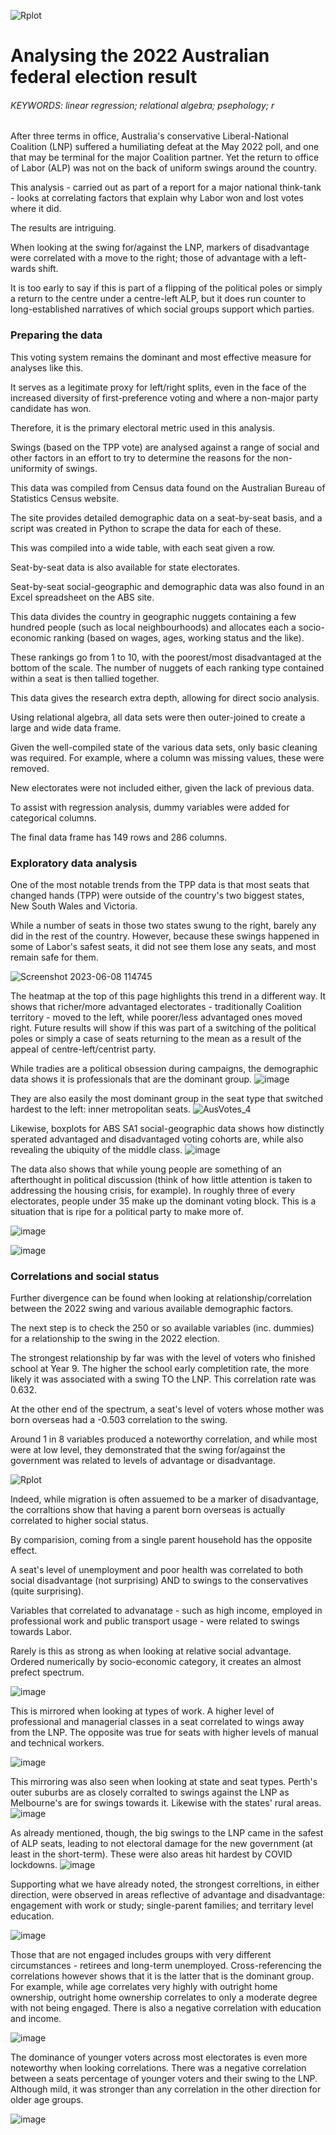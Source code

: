 ![Rplot](https://github.com/jckkrr/AusVotes2022_TPPanalysis/assets/69304112/cf101368-f74d-46ac-802e-484fb0bc88cf)

# Analysing the 2022 Australian federal election result
###### KEYWORDS: linear regression; relational algebra; psephology; r

After three terms in office, Australia's conservative Liberal-National Coalition  (LNP) suffered a humiliating defeat at the May 2022 poll, and one that may be terminal for the major Coalition partner.
Yet the return to office of Labor (ALP) was not on the back of uniform swings around the country.

This analysis - carried out as part of a report for a major national think-tank - looks at correlating factors that explain why Labor won and lost votes where it did.

The results are intriguing.

When looking at the swing for/against the LNP, markers of disadvantage were correlated with a move to the right; those of advantage with a left-wards shift.

It is too early to say if this is part of a flipping of the political poles or simply a return to the centre under a centre-left ALP, but it does run counter to long-established narratives of which social groups support which parties.   

### Preparing the data

This voting system remains the dominant and most effective measure for analyses like this. 

It serves as a legitimate proxy for left/right splits, even in the face of the increased diversity of first-preference voting and where a non-major party candidate has won. 

Therefore, it is the primary electoral metric used in this analysis. 

Swings (based on the TPP vote) are analysed against a range of social and other factors in an effort to try to determine the reasons for the non-uniformity of swings. 

This data was compiled from Census data found on the Australian Bureau of Statistics Census website.

The site provides detailed demographic data on a seat-by-seat basis, and a script was created in Python to scrape the data for each  of these. 

This was compiled into a wide table, with each seat given a row. 

Seat-by-seat data is also available for state electorates.

Seat-by-seat social-geographic and demographic data was also found in an Excel spreadsheet on the ABS site.

This data divides the country in geographic nuggets containing a few hundred people (such as local neighbourhoods) and allocates each a socio-economic ranking (based on wages, ages, working status and the like). 

These rankings go from 1 to 10, with the poorest/most disadvantaged at the bottom of the scale. The number of nuggets of each ranking type contained within a seat is then tallied together.

This data gives the research extra depth, allowing for direct socio analysis.

Using relational algebra, all data sets were then outer-joined to create a large and wide data frame.  

Given the well-compiled state of the various data sets, only basic cleaning was required. For example, where a column was missing values, these were removed.

New electorates were not included either, given the lack of previous data. 

To assist with regression analysis, dummy variables were added for categorical columns.

The final data frame has 149 rows and 286 columns.

### Exploratory data analysis
One of the most notable trends from the TPP data is that most seats that changed hands (TPP) were outside of the country's two biggest states, New South Wales and Victoria. 

While a number of seats in those two states swung to the right, barely any did in the rest of the country. However, because these swings happened in some of Labor's safest seats, it did not see them lose any seats, and most remain safe for them.

![Screenshot 2023-06-08 114745](https://github.com/jckkrr/AusVotes2022_TPPanalysis/assets/69304112/40642ea4-32d3-4a53-a9d1-faa14177e242)

The heatmap at the top of this page highlights this trend in a different way. It shows that richer/more advantaged electorates - traditionally Coalition territory - moved to the left, while poorer/less advantaged ones moved right. Future results will show if this was part of a switching of the political poles or simply a case of seats returning to the mean as a result of the appeal of centre-left/centrist party.

While tradies are a political obsession during campaigns, the demographic data shows it is professionals that are the dominant group. 
![image](https://github.com/jckkrr/AusVotes2022_TPPanalysis/assets/69304112/3e9533b3-6333-47bc-a1ca-5d496162978c)

They are also easily the most dominant group in the seat type that switched hardest to the left: inner metropolitan seats.
![AusVotes_4](https://github.com/jckkrr/AusVotes2022_TPPanalysis/assets/69304112/54c9eb40-51a6-4f28-9965-2b37aa5908e4)

Likewise, boxplots for ABS SA1 social-geographic data shows how distinctly sperated advantaged and disadvantaged voting cohorts are, while also revealing the ubiquity of the middle class.
![image](https://github.com/jckkrr/AusVotes2022_TPPanalysis/assets/69304112/0cdb99f8-31df-4b00-8743-fc83f2d87927)

The data also shows that while young people are something of an afterthought in political discussion (think of how little attention is taken to addressing the housing crisis, for example). In roughly three of every electorates, people under 35 make up the dominant voting block. This is a situation that is ripe for a political party to make more of.

![image](https://github.com/jckkrr/AusVotes2022_TPPanalysis/assets/69304112/dae595ac-2cd8-4f29-800e-35b03704133f)

![image](https://github.com/jckkrr/AusVotes2022_TPPanalysis/assets/69304112/5f109a45-285e-4a88-958c-4dd80d8c4f6a)

### Correlations and social status

Further divergence can be found when looking at relationship/correlation between the 2022 swing and various available demographic factors. 

The next step is to check the 250 or so available variables (inc. dummies) for a relationship to the swing in the 2022 election.

The strongest relationship by far was with the level of voters who finished school at Year 9. The higher the school early completition rate, the more likely it was associated with a swing TO the LNP. This correlation rate was 0.632.

At the other end of the spectrum, a seat's level of voters whose mother was born overseas had a -0.503 correlation to the swing.

Around 1 in 8 variables produced a noteworthy correlation, and while most were at low level, they demonstrated that the swing for/against the government was related to levels of advantage or disadvantage. 

![Rplot](https://github.com/jckkrr/AusVotes2022_TPPanalysis/assets/69304112/72aab128-18f0-40a7-861c-b6782039c18b)

Indeed, while migration is often assuemed to be a marker of disadvantage, the corraltions show that having a parent born overseas is actually correlated to higher social status. 

By comparision, coming from a single parent household has the opposite effect. 

A seat's level of unemployment and poor health was correlated to both social disadvantage (not surprising) AND  to swings to the conservatives (quite surprising).

Variables that correlated to advanatage - such as high income, employed in professional work and public transport usage - were related to swings towards Labor. 





Rarely is this as strong as when looking at relative social advantage. Ordered numerically by socio-economic category, it creates an almost prefect spectrum. 

![image](https://github.com/jckkrr/AusVotes2022_TPPanalysis/assets/69304112/78620601-6769-42fb-affe-81f392230d5b)

This is mirrored when looking at types of work. A higher level of professional and managerial classes in a seat correlated to wings away from the LNP. The opposite was true for seats with higher levels of manual and technical workers.

![image](https://github.com/jckkrr/AusVotes2022_TPPanalysis/assets/69304112/fe457206-1b52-4d05-8a3c-91bf526e0a13)

This mirroring was also seen when looking at state and seat types. Perth's outer suburbs are as closely corralted to swings against the LNP as Melbourne's are for swings towards it. Likewise with the states' rural areas.
![image](https://github.com/jckkrr/AusVotes2022_TPPanalysis/assets/69304112/aa2f6256-4bbd-4113-b3c9-3419f1b6ed46)

As already mentioned, though, the big swings to the LNP came in the safest of ALP seats, leading to not electoral damage for the new government (at least in the short-term). These were also areas hit hardest by COVID lockdowns.
![image](https://github.com/jckkrr/AusVotes2022_TPPanalysis/assets/69304112/3d222e79-fa1e-4bc6-ac89-76dcafbd193a)


Supporting what we have already noted, the strongest correltions, in either direction, were observed in areas reflective of advantage and disadvantage: engagement with work or study; single-parent families; and territary level education. 

![image](https://github.com/jckkrr/AusVotes2022_TPPanalysis/assets/69304112/fa12f855-2d0a-49e5-b977-dc326633354d)

Those that are not engaged includes groups with very different circumstances - retirees and long-term unemployed. Cross-referencing the correlations however shows that it is the latter that is the dominant group. For example, while age correlates very highly with outright home ownership, outright home ownership correlates to only a moderate degree with not being engaged. There is also a negative correlation with education and income.

![image](https://github.com/jckkrr/AusVotes2022_TPPanalysis/assets/69304112/00b258df-917c-46f2-a4f2-4107b85c6604)


The dominance of younger voters across most electorates is even more noteworthy when looking correlations. There was a negative correlation between a seats percentage of younger voters and their swing to the LNP. Although mild, it was stronger than any correlation in the other direction for older age groups.

![image](https://github.com/jckkrr/AusVotes2022_TPPanalysis/assets/69304112/09fbb33b-eb3e-40e6-ab82-0609ad0c34a4)
